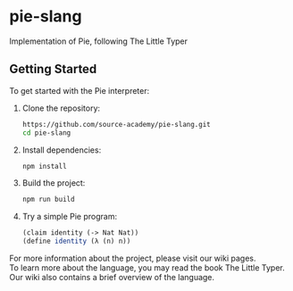 # pie-slang
Implementation of Pie, following The Little Typer
## Getting Started

To get started with the Pie interpreter:

1. Clone the repository:
   ```bash
   https://github.com/source-academy/pie-slang.git
   cd pie-slang
   ```

2. Install dependencies:
   ```bash
   npm install
   ```

3. Build the project:
   ```bash
   npm run build
   ```

4. Try a simple Pie program:
   ```scheme
   (claim identity (-> Nat Nat))
   (define identity (λ (n) n))
   ```
For more information about the project, please visit our wiki pages.  
To learn more about the language, you may read the book The Little Typer. Our wiki also contains a brief overview of the language.
